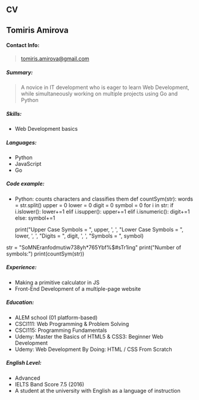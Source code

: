 ## CV

## Tomiris Amirova

#### **Contact Info:** 
> tomiris.amirova@gmail.com

##### Summary:
> A novice in IT development who is eager to learn Web Development, while simultaneously working on multiple projects using Go and Python

##### Skills:
* Web Development basics

##### Languages:
* Python
* JavaScript
* Go

##### Code example:
* Python: counts characters and classifies them
 def countSym(str):
  words = str.split()
  upper = 0
  lower = 0
  digit = 0
  symbol = 0
  for i in str:
    if i.islower():
      lower+=1
    elif i.isupper():
      upper+=1
    elif i.isnumeric():
      digit+=1
    else:
      symbol+=1
 
  print("Upper Case Symbols = ", upper, ', ', "Lower Case Symbols = ", lower, ', ', "Digits = ", digit, ', ', "Symbols = ", symbol)
    
str = "SoMNEranfodmutiw738yh*765Ybf%$#sTr1ing"
print("Number of symbols:")
print(countSym(str))

##### Experience:
* Making a primitive calculator in JS
* Front-End Development of a multiple-page website

##### Education: 
* ALEM school (01 platform-based)
* CSCI111: Web Programming & Problem Solving
* CSCI115: Programming Fundamentals
* Udemy: Master the Basics of HTML5 & CSS3: Beginner Web Development
* Udemy: Web Development By Doing: HTML / CSS From Scratch

##### English Level:
* Advanced 
* IELTS Band Score 7.5 (2016)
* A student at the university with English as a language of instruction
